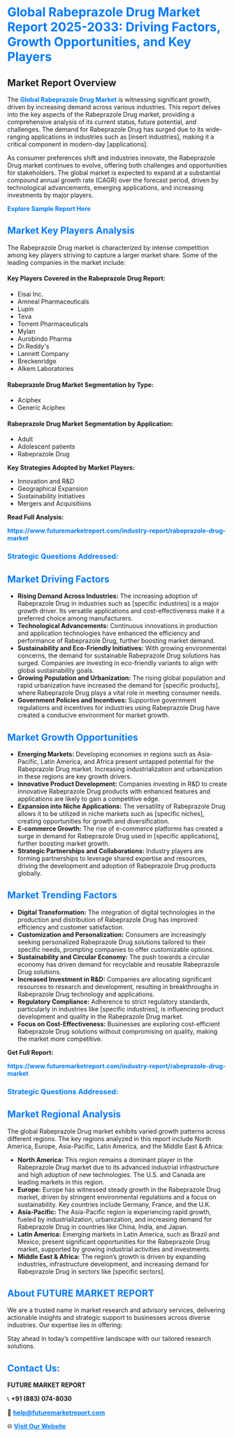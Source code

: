 <h1 style="color: #007BFF;">Global Rabeprazole Drug Market Report 2025-2033: Driving Factors, Growth Opportunities, and Key Players</h1>

<section id="overview">
<h2>Market Report Overview</h2>
<p>The <a href="https://www.futuremarketreport.com/industry-report/rabeprazole-drug-market" style="color: #007BFF; text-decoration: none;"><strong>Global Rabeprazole Drug Market</strong></a> is witnessing significant growth, driven by increasing demand across various industries. This report delves into the key aspects of the Rabeprazole Drug market, providing a comprehensive analysis of its current status, future potential, and challenges. The demand for Rabeprazole Drug has surged due to its wide-ranging applications in industries such as [insert industries], making it a critical component in modern-day [applications].</p>
<p>As consumer preferences shift and industries innovate, the Rabeprazole Drug market continues to evolve, offering both challenges and opportunities for stakeholders. The global market is expected to expand at a substantial compound annual growth rate (CAGR) over the forecast period, driven by technological advancements, emerging applications, and increasing investments by major players.</p>
</section>

<section id="overview">
<p><a href="https://www.futuremarketreport.com/request-sample/reportId=125638" style="color: #007BFF; text-decoration: none;"><strong>Explore Sample Report Here</strong></a></p>
</section>

<section id="key-players">
<h2 style="color: #007BFF;">Market Key Players Analysis</h2>
<p>The Rabeprazole Drug market is characterized by intense competition among key players striving to capture a larger market share. Some of the leading companies in the market include:</p>
<h4>Key Players Covered in the Rabeprazole Drug Report:</h4>
<ul><li>Eisai Inc.</li><li>Amneal Pharmaceuticals</li><li>Lupin</li><li>Teva</li><li>Torrent Pharmaceuticals</li><li>Mylan</li><li>Aurobindo Pharma</li><li>Dr.Reddy&#039;s</li><li>Lannett Company</li><li>Breckenridge</li><li>Alkem Laboratories</li></ul>
<h4>Rabeprazole Drug Market Segmentation by Type:</h4>
<ul><li>Aciphex</li><li>Generic Aciphex</li></ul>

<h4>Rabeprazole Drug Market Segmentation by Application:</h4>
<ul><li>Adult</li><li>Adolescent patients</li><li>Rabeprazole Drug</li></ul>
<p><strong>Key Strategies Adopted by Market Players:</strong></p>
<ul>
<li>Innovation and R&D</li>
<li>Geographical Expansion</li>
<li>Sustainability Initiatives</li>
<li>Mergers and Acquisitions</li>
</ul>
</section>

<section>
<p><strong>Read Full Analysis: </strong></p><a href="https://www.futuremarketreport.com/industry-report/rabeprazole-drug-market" style="color: #007BFF; text-decoration: none;"><strong>https://www.futuremarketreport.com/industry-report/rabeprazole-drug-market</strong></a>
<h3 style="color: #007BFF;">Strategic Questions Addressed:</h3>
</section>

<section id="driving-factors">
<h2 style="color: #007BFF;">Market Driving Factors</h2>
<ul>
<li><strong>Rising Demand Across Industries:</strong> The increasing adoption of Rabeprazole Drug in industries such as [specific industries] is a major growth driver. Its versatile applications and cost-effectiveness make it a preferred choice among manufacturers.</li>
<li><strong>Technological Advancements:</strong> Continuous innovations in production and application technologies have enhanced the efficiency and performance of Rabeprazole Drug, further boosting market demand.</li>
<li><strong>Sustainability and Eco-Friendly Initiatives:</strong> With growing environmental concerns, the demand for sustainable Rabeprazole Drug solutions has surged. Companies are investing in eco-friendly variants to align with global sustainability goals.</li>
<li><strong>Growing Population and Urbanization:</strong> The rising global population and rapid urbanization have increased the demand for [specific products], where Rabeprazole Drug plays a vital role in meeting consumer needs.</li>
<li><strong>Government Policies and Incentives:</strong> Supportive government regulations and incentives for industries using Rabeprazole Drug have created a conducive environment for market growth.</li>
</ul>
</section>

<section id="growth-opportunities">
<h2 style="color: #007BFF;">Market Growth Opportunities</h2>
<ul>
<li><strong>Emerging Markets:</strong> Developing economies in regions such as Asia-Pacific, Latin America, and Africa present untapped potential for the Rabeprazole Drug market. Increasing industrialization and urbanization in these regions are key growth drivers.</li>
<li><strong>Innovative Product Development:</strong> Companies investing in R&D to create innovative Rabeprazole Drug products with enhanced features and applications are likely to gain a competitive edge.</li>
<li><strong>Expansion into Niche Applications:</strong> The versatility of Rabeprazole Drug allows it to be utilized in niche markets such as [specific niches], creating opportunities for growth and diversification.</li>
<li><strong>E-commerce Growth:</strong> The rise of e-commerce platforms has created a surge in demand for Rabeprazole Drug used in [specific applications], further boosting market growth.</li>
<li><strong>Strategic Partnerships and Collaborations:</strong> Industry players are forming partnerships to leverage shared expertise and resources, driving the development and adoption of Rabeprazole Drug products globally.</li>
</ul>
</section>

<section id="trending-factors">
<h2 style="color: #007BFF;">Market Trending Factors</h2>
<ul>
<li><strong>Digital Transformation:</strong> The integration of digital technologies in the production and distribution of Rabeprazole Drug has improved efficiency and customer satisfaction.</li>
<li><strong>Customization and Personalization:</strong> Consumers are increasingly seeking personalized Rabeprazole Drug solutions tailored to their specific needs, prompting companies to offer customizable options.</li>
<li><strong>Sustainability and Circular Economy:</strong> The push towards a circular economy has driven demand for recyclable and reusable Rabeprazole Drug solutions.</li>
<li><strong>Increased Investment in R&D:</strong> Companies are allocating significant resources to research and development, resulting in breakthroughs in Rabeprazole Drug technology and applications.</li>
<li><strong>Regulatory Compliance:</strong> Adherence to strict regulatory standards, particularly in industries like [specific industries], is influencing product development and quality in the Rabeprazole Drug market.</li>
<li><strong>Focus on Cost-Effectiveness:</strong> Businesses are exploring cost-efficient Rabeprazole Drug solutions without compromising on quality, making the market more competitive.</li>
</ul>
</section>

<section>
<p><strong>Get Full Report: </strong></p><a href="https://www.futuremarketreport.com/industry-report/rabeprazole-drug-market" style="color: #007BFF; text-decoration: none;"><strong>https://www.futuremarketreport.com/industry-report/rabeprazole-drug-market</strong></a>
<h3 style="color: #007BFF;">Strategic Questions Addressed:</h3>
</section>


<section id="regional-analysis">
<h2 style="color: #007BFF;">Market Regional Analysis</h2>
<p>The global Rabeprazole Drug market exhibits varied growth patterns across different regions. The key regions analyzed in this report include North America, Europe, Asia-Pacific, Latin America, and the Middle East & Africa:</p>
<ul>
<li><strong>North America:</strong> This region remains a dominant player in the Rabeprazole Drug market due to its advanced industrial infrastructure and high adoption of new technologies. The U.S. and Canada are leading markets in this region.</li>
<li><strong>Europe:</strong> Europe has witnessed steady growth in the Rabeprazole Drug market, driven by stringent environmental regulations and a focus on sustainability. Key countries include Germany, France, and the U.K.</li>
<li><strong>Asia-Pacific:</strong> The Asia-Pacific region is experiencing rapid growth, fueled by industrialization, urbanization, and increasing demand for Rabeprazole Drug in countries like China, India, and Japan.</li>
<li><strong>Latin America:</strong> Emerging markets in Latin America, such as Brazil and Mexico, present significant opportunities for the Rabeprazole Drug market, supported by growing industrial activities and investments.</li>
<li><strong>Middle East & Africa:</strong> The region’s growth is driven by expanding industries, infrastructure development, and increasing demand for Rabeprazole Drug in sectors like [specific sectors].</li>
</ul>
</section>

<footer>
<h2 style="color: #007BFF;">About FUTURE MARKET REPORT</h2>
<p>We are a trusted name in market research and advisory services, delivering actionable insights and strategic support to businesses across diverse industries. Our expertise lies in offering:</p>

<p>Stay ahead in today’s competitive landscape with our tailored research solutions.</p>

<h2 style="color: #007BFF;">Contact Us:</h2>
<p><strong>FUTURE MARKET REPORT</strong></p>
<p>📞 <strong>+91 (883) 074-8030</strong></p>
<p>📧 <strong><a href="mailto:help@futuremarketreport.com" style="color: #007BFF;">help@futuremarketreport.com</a></strong></p>
<p>🌐 <strong><a href="https://www.futuremarketreport.com/" style="color: #007BFF;">Visit Our Website</a></strong></p>
</footer>